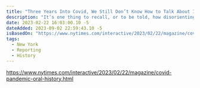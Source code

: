 ```yaml
---
title: "Three Years Into Covid, We Still Don’t Know How to Talk About It"
description: "It’s one thing to recall, or to be told, how disorienting, isolating or boring the early lockdown phase of the pandemic felt; it’s another to re-​experience that formlessness through a hundred specific descriptions of it."
date: 2023-02-22 16:03:00.10 -5
dateAdded: 2023-09-02 22:59:43.10 -5
isBasedOn: "https://www.nytimes.com/interactive/2023/02/22/magazine/covid-pandemic-oral-history.html"
tags:
  - New York
  - Reporting
  - History
---
```


https://www.nytimes.com/interactive/2023/02/22/magazine/covid-pandemic-oral-history.html

